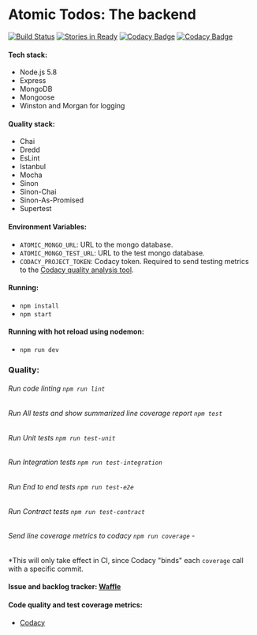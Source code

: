 # Atomic Todos: The backend

[![Build Status](https://snap-ci.com/othman853/atomic-todos-backend/branch/master/build_image)](https://snap-ci.com/othman853/atomic-todos-backend/branch/master)
[![Stories in Ready](https://badge.waffle.io/othman853/atomic-todos-backend.svg?label=ready&title=Ready)](http://waffle.io/othman853/atomic-todos-backend)
[![Codacy Badge](https://api.codacy.com/project/badge/Grade/0e136a491a234501a1e243c9cf9009da)](https://www.codacy.com/app/anuar-yasser/atomic-todos-backend?utm_source=github.com&amp;utm_medium=referral&amp;utm_content=othman853/atomic-todos-backend&amp;utm_campaign=Badge_Grade)
[![Codacy Badge](https://api.codacy.com/project/badge/Coverage/0e136a491a234501a1e243c9cf9009da)](https://www.codacy.com/app/anuar-yasser/atomic-todos-backend?utm_source=github.com&amp;utm_medium=referral&amp;utm_content=othman853/atomic-todos-backend&amp;utm_campaign=Badge_Coverage)

#### Tech stack:
- Node.js 5.8
- Express
- MongoDB
- Mongoose
- Winston and Morgan for logging

#### Quality stack:
- Chai
- Dredd
- EsLint
- Istanbul
- Mocha
- Sinon
- Sinon-Chai
- Sinon-As-Promised
- Supertest

#### Environment Variables:
- `ATOMIC_MONGO_URL`: URL to the mongo database.
- `ATOMIC_MONGO_TEST_URL`: URL to the test mongo database.
- `CODACY_PROJECT_TOKEN`: Codacy token. Required to send testing metrics to the [Codacy quality analysis tool](https://www.codacy.com/app/anuar-yasser/atomic-todos-backend).

#### Running:
 - `npm install`
 - `npm start`

#### Running with hot reload using nodemon:
- `npm run dev`

### Quality:
###### Run code linting `npm run lint`
###### Run All tests and show summarized line coverage report `npm test`
###### Run Unit tests `npm run test-unit`
###### Run Integration tests `npm run test-integration`
###### Run End to end tests `npm run test-e2e`
###### Run Contract tests `npm run test-contract`
###### Send line coverage metrics to codacy `npm run coverage` -
*This will only take effect in CI, since Codacy "binds" each `coverage` call with a specific commit.

#### Issue and backlog tracker: [Waffle](https://waffle.io/othman853/atomic-todos-backend)


#### Code quality and test coverage metrics:
- [Codacy](https://www.codacy.com/app/anuar-yasser/atomic-todos-backend)
